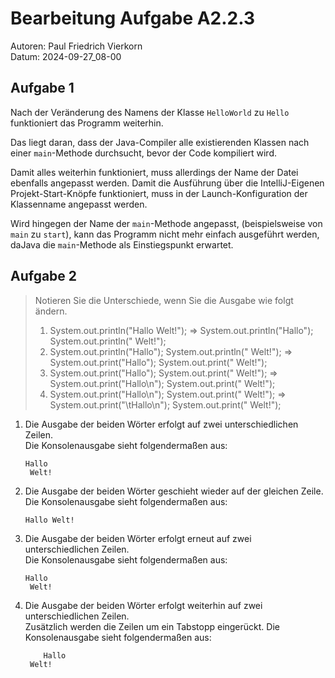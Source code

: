 # Bearbeitung Aufgabe A2.2.3

Autoren: Paul Friedrich Vierkorn  
Datum: 2024-09-27_08-00

## Aufgabe 1

Nach der Veränderung des Namens der Klasse ``HelloWorld`` zu ``Hello`` funktioniert das Programm weiterhin.

Das liegt daran, dass der Java-Compiler alle existierenden Klassen nach einer ``main``-Methode durchsucht, bevor der Code kompiliert wird.

Damit alles weiterhin funktioniert, muss allerdings der Name der Datei ebenfalls angepasst werden.
Damit die Ausführung über die IntelliJ-Eigenen Projekt-Start-Knöpfe funktioniert, muss in der Launch-Konfiguration der Klassenname angepasst werden.

Wird hingegen der Name der ``main``-Methode angepasst, (beispielsweise von ``main`` zu ``start``), kann das Programm nicht mehr einfach ausgeführt werden, daJava die ``main``-Methode als Einstiegspunkt erwartet.

## Aufgabe 2

> Notieren Sie die Unterschiede, wenn Sie die Ausgabe wie folgt ändern.
>
> 1. System.out.println("Hallo Welt!"); ⇒ System.out.println("Hallo");  System.out.println(" Welt!");
> 2. System.out.println("Hallo");  System.out.println(" Welt!"); ⇒ System.out.print("Hallo");  System.out.print(" Welt!");
> 3. System.out.print("Hallo");  System.out.print(" Welt!"); ⇒ System.out.print("Hallo\n");  System.out.print(" Welt!");
> 4. System.out.print("Hallo\n");  System.out.print(" Welt!"); ⇒ System.out.print("\tHallo\n");  System.out.print(" Welt!");

1. Die Ausgabe der beiden Wörter erfolgt auf zwei unterschiedlichen Zeilen.  
   Die Konsolenausgabe sieht folgendermaßen aus:  

   ```text
   Hallo
    Welt!
   ```

2. Die Ausgabe der beiden Wörter geschieht wieder auf der gleichen Zeile.  
   Die Konsolenausgabe sieht folgendermaßen aus:

   ```text
   Hallo Welt!
   ```

3. Die Ausgabe der beiden Wörter erfolgt erneut auf zwei unterschiedlichen Zeilen.  
   Die Konsolenausgabe sieht folgendermaßen aus:  

   ```text
   Hallo
    Welt!
   ```

4. Die Ausgabe der beiden Wörter erfolgt weiterhin auf zwei unterschiedlichen Zeilen.  
   Zusätzlich werden die Zeilen um ein Tabstopp eingerückt.
   Die Konsolenausgabe sieht folgendermaßen aus:  

   ```text
       Hallo
    Welt!
   ```
